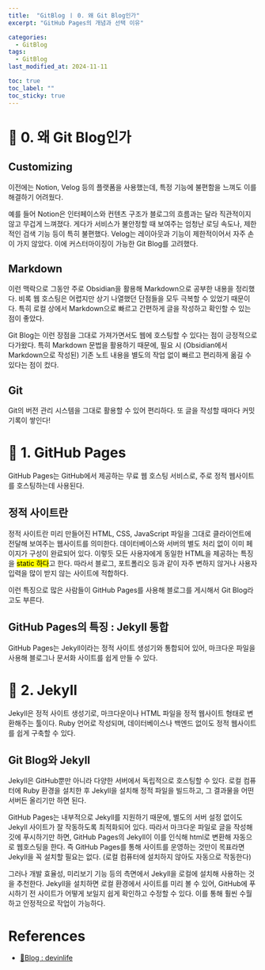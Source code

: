 ```yaml
---
title:  "GitBlog ㅣ 0. 왜 Git Blog인가"
excerpt: "GitHub Pages의 개념과 선택 이유"

categories:
  - GitBlog
tags:
  - GitBlog
last_modified_at: 2024-11-11

toc: true
toc_label: ""
toc_sticky: true
---
```




# 📒 0. 왜 Git Blog인가
## Customizing
이전에는 Notion, Velog 등의 플랫폼을 사용했는데, 특정 기능에 불편함을 느껴도 이를 해결하기 어려웠다.

예를 들어 Notion은 인터페이스와 컨텐츠 구조가 블로그의 흐름과는 달라 직관적이지 않고 무겁게 느껴졌다. 게다가 서비스가 불안정할 때 보여주는 엄청난 로딩 속도나, 제한적인 검색 기능 등이 특히 불편했다. Velog는 레이아웃과 기능이 제한적이어서 자주 손이 가지 않았다.
이에 커스터마이징이 가능한 Git Blog를 고려했다.

## Markdown
이런 맥락으로 그동안 주로 Obsidian을 활용해 Markdown으로 공부한 내용을 정리했다.
비록 웹 호스팅은 어렵지만 상기 나열했던 단점들을 모두 극복할 수 있었기 때문이다. 특히 로컬 상에서 Markdown으로 빠르고 간편하게 글을 작성하고 확인할 수 있는 점이 좋았다.

Git Blog는 이런 장점을 그대로 가져가면서도 웹에 호스팅할 수 있다는 점이 긍정적으로 다가왔다. 특히 Markdown 문법을 활용하기 때문에, 필요 시 (Obsidian에서 Markdown으로 작성된) 기존 노트 내용을 별도의 작업 없이 빠르고 편리하게 옮길 수 있다는 점이 컸다.

## Git
Git의 버전 관리 시스템을 그대로 활용할 수 있어 편리하다.
또 글을 작성할 때마다 커밋 기록이 쌓인다!


# 📒 1. GitHub Pages
GitHub Pages는 GitHub에서 제공하는 무료 웹 호스팅 서비스로, 주로 정적 웹사이트를 호스팅하는데 사용된다.

## 정적 사이트란
정적 사이트란 미리 만들어진 HTML, CSS, JavaScript 파일을 그대로 클라이언트에 전달해 보여주는 웹사이트를 의미한다. 데이터베이스와 서버의 별도 처리 없이 이미 페이지가 구성이 완료되어 있다. 이렇듯 모든 사용자에게 동일한 HTML을 제공하는 특징을 <mark>static 하다</mark>고 한다. 따라서 블로그, 포트폴리오 등과 같이 자주 변하지 않거나 사용자 입력을 많이 받지 않는 사이트에 적합하다.

이런 특징으로 많은 사람들이 GitHub Pages를 사용해 블로그를 게시해서 Git Blog라고도 부른다.

## GitHub Pages의 특징 : Jekyll 통합
GitHub Pages는 Jekyll이라는 정적 사이트 생성기와 통합되어 있어, 마크다운 파일을 사용해 블로그나 문서화 사이트를 쉽게 만들 수 있다.

# 📒 2. Jekyll
Jekyll은 정적 사이트 생성기로, 마크다운이나 HTML 파일을 정적 웹사이트 형태로 변환해주는 툴이다. Ruby 언어로 작성되며, 데이터베이스나 백엔드 없이도 정적 웹사이트를 쉽게 구축할 수 있다.

## Git Blog와 Jekyll
Jekyll은 GitHub뿐만 아니라 다양한 서버에서 독립적으로 호스팅할 수 있다. 로컬 컴퓨터에 Ruby 환경을 설치한 후 Jekyll을 설치해 정적 파일을 빌드하고, 그 결과물을 어떤 서버든 올리기만 하면 된다.

GitHub Pages는 내부적으로 Jekyll를 지원하기 때문에, 별도의 서버 설정 없이도 Jekyll 사이트가 잘 작동하도록 최적화되어 있다. 따라서 마크다운 파일로 글을 작성해 깃에 푸시하기만 하면, GitHub Pages의 Jekyll이 이를 인식해 html로 변환해 자동으로 웹호스팅을 한다. 즉 GitHub Pages를 통해 사이트를 운영하는 것만이 목표라면 Jekyll을 꼭 설치할 필요는 없다. (로컬 컴퓨터에 설치하지 않아도 자동으로 작동한다)

그러나 개발 효율성, 미리보기 기능 등의 측면에서 Jekyll을 로컬에 설치해 사용하는 것을 추천한다.
Jekyll을 설치하면 로컬 환경에서 사이트를 미리 볼 수 있어, GitHub에 푸시하기 전 사이트가 어떻게 보일지 쉽게 확인하고 수정할 수 있다. 이를 통해 훨씬 수월하고 안정적으로 작업이 가능하다.

# References
- [🔗Blog : devinlife](https://devinlife.com/howto/)